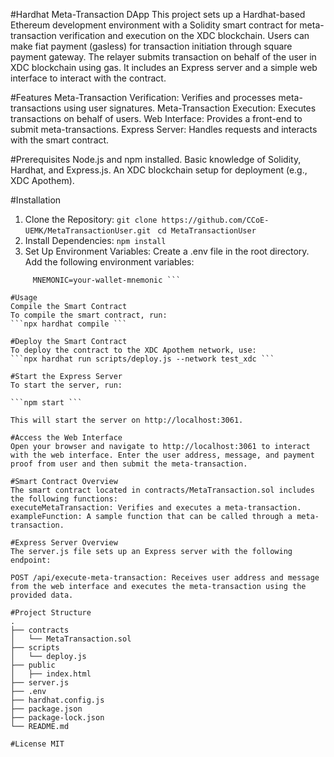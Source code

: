 #Hardhat Meta-Transaction DApp
This project sets up a Hardhat-based Ethereum development environment with a Solidity smart contract for 
meta-transaction verification and execution on the XDC blockchain. Users can make fiat payment (gasless) for transaction initiation through square payment gateway. The relayer submits transaction on behalf of the user in XDC blockchain using gas. 
It includes an Express server and a simple web interface to interact with the contract.

#Features
Meta-Transaction Verification: Verifies and processes meta-transactions using user signatures.
Meta-Transaction Execution: Executes transactions on behalf of users.
Web Interface: Provides a front-end to submit meta-transactions.
Express Server: Handles requests and interacts with the smart contract.

#Prerequisites
Node.js and npm installed.
Basic knowledge of Solidity, Hardhat, and Express.js.
An XDC blockchain setup for deployment (e.g., XDC Apothem).

#Installation
1. Clone the Repository:
 ``` git clone https://github.com/CCoE-UEMK/MetaTransactionUser.git  ```
 ```cd MetaTransactionUser ```
2. Install Dependencies:
 ``` npm install ```
3. Set Up Environment Variables:
Create a .env file in the root directory.
Add the following environment variables:
 ```RPC_URL=https://earpc.apothem.network 
      MNEMONIC=your-wallet-mnemonic ```

#Usage
Compile the Smart Contract
To compile the smart contract, run:
 ```npx hardhat compile ```

#Deploy the Smart Contract
To deploy the contract to the XDC Apothem network, use:
 ```npx hardhat run scripts/deploy.js --network test_xdc ```

#Start the Express Server
To start the server, run:

 ```npm start ```
 
This will start the server on http://localhost:3061.

#Access the Web Interface
Open your browser and navigate to http://localhost:3061 to interact with the web interface. Enter the user address, message, and payment proof from user and then submit the meta-transaction.

#Smart Contract Overview
The smart contract located in contracts/MetaTransaction.sol includes the following functions:
executeMetaTransaction: Verifies and executes a meta-transaction.
exampleFunction: A sample function that can be called through a meta-transaction.

#Express Server Overview
The server.js file sets up an Express server with the following endpoint:

POST /api/execute-meta-transaction: Receives user address and message from the web interface and executes the meta-transaction using the provided data.

#Project Structure
.
├── contracts
│   └── MetaTransaction.sol
├── scripts
│   └── deploy.js
├── public
│   ├── index.html
├── server.js
├── .env
├── hardhat.config.js
├── package.json
├── package-lock.json
└── README.md

#License MIT

